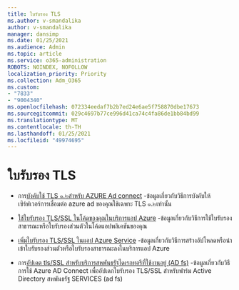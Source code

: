 ```yaml
---
title: ใบรับรอง TLS
ms.author: v-smandalika
author: v-smandalika
manager: dansimp
ms.date: 01/25/2021
ms.audience: Admin
ms.topic: article
ms.service: o365-administration
ROBOTS: NOINDEX, NOFOLLOW
localization_priority: Priority
ms.collection: Adm_O365
ms.custom:
- "7833"
- "9004340"
ms.openlocfilehash: 072334eedaf7b2b7ed24e6ae5f758870dbe17673
ms.sourcegitcommit: 029c4697b77ce996d41ca74c4fa86de1bb84bd99
ms.translationtype: MT
ms.contentlocale: th-TH
ms.lasthandoff: 01/25/2021
ms.locfileid: "49974695"
---
```

# <a name="tls-certificates"></a>ใบรับรอง TLS

- การ[บังคับใช้ TLS ๑.๒สำหรับ AZURE Ad connect](https://docs.microsoft.com/azure/active-directory/hybrid/reference-connect-tls-enforcement) -ข้อมูลเกี่ยวกับวิธีการบังคับให้เซิร์ฟเวอร์การเชื่อมต่อ azure ad ของคุณใช้เฉพาะ TLS ๑.๒เท่านั้น

- [ใช้ใบรับรอง TLS/SSL ในโค้ดของคุณในบริการแอป Azure](https://docs.microsoft.com/azure/app-service/configure-ssl-certificate-in-code)  -ข้อมูลเกี่ยวกับวิธีการใช้ใบรับรองสาธารณะหรือใบรับรองส่วนตัวในโค้ดแอปพลิเคชันของคุณ

- [เพิ่มใบรับรอง TLS/SSL ในแอป Azure Service](https://docs.microsoft.com/azure/app-service/configure-ssl-certificate)  -ข้อมูลเกี่ยวกับวิธีการสร้างอัปโหลดหรือนำเข้าใบรับรองส่วนตัวหรือใบรับรองสาธารณะลงในบริการแอป Azure

- การ[อัปเดต tls/SSL สำหรับบริการสหพันธรัฐไดเรกทอรีที่ใช้งานอยู่ (AD fs)](https://docs.microsoft.com/azure/active-directory/hybrid/how-to-connect-fed-ssl-update) -ข้อมูลเกี่ยวกับวิธีการใช้ Azure AD Connect เพื่ออัปเดกใบรับรอง TLS/SSL สำหรับฟาร์ม Active Directory สหพันธรัฐ SERVICES (ad fs)

